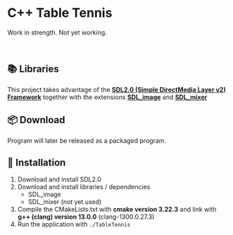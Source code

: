 # C++ Table Tennis
Work in strength. Not yet working.

<br>

## :books: Libraries
This project takes advantage of the [**SDL2.0 (Simple DirectMedia Layer v2) Framework**](https://www.libsdl.org/) together with the extensions [**SDL_image**](http://wiki.libsdl.org/Libraries#sdl_image) and [**SDL_mixer**](http://wiki.libsdl.org/Libraries#sdl_mixer)

## :package: Download
Program will later be released as a packaged program.

## :hammer: Installation
1. Download and install SDL2.0
2. Download and install libraries / dependencies
    * SDL_image
    * SDL_mixer (not yet used)
4. Compile the CMakeLists.txt with **cmake version 3.22.3** and link with **g++ (clang) version 13.0.0** (clang-1300.0.27.3)
5. Run the application with `./TableTennis`
